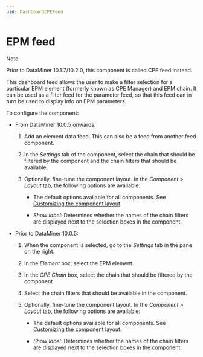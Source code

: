 ```yaml
---
uid: DashboardCPEFeed
---
```


# EPM feed

> [!NOTE]
> Prior to DataMiner 10.1.7/10.2.0<!--  RN 29770 -->, this component is called CPE feed instead.

This dashboard feed allows the user to make a filter selection for a particular EPM element (formerly known as CPE Manager) and EPM chain. It can be used as a filter feed for the parameter feed, so that this feed can in turn be used to display info on EPM parameters.

To configure the component:

- From DataMiner 10.0.5 onwards:

  1. Add an element data feed. This can also be a feed from another feed component.

  1. In the *Settings* tab of the component, select the chain that should be filtered by the component and the chain filters that should be available.

  1. Optionally, fine-tune the component layout. In the *Component* > *Layout* tab, the following options are available:

     - The default options available for all components. See [Customizing the component layout](xref:Customize_Component_Layout).

     - *Show label*: Determines whether the names of the chain filters are displayed next to the selection boxes in the component.

- Prior to DataMiner 10.0.5:

  1. When the component is selected, go to the *Settings* tab in the pane on the right.

  1. In the *Element* box, select the EPM element.

  1. In the *CPE Chain* box, select the chain that should be filtered by the component

  1. Select the chain filters that should be available in the component.

  1. Optionally, fine-tune the component layout. In the *Component* > *Layout* tab, the following options are available:

     - The default options available for all components. See [Customizing the component layout](xref:Customize_Component_Layout).

     - *Show label*: Determines whether the names of the chain filters are displayed next to the selection boxes in the component.
